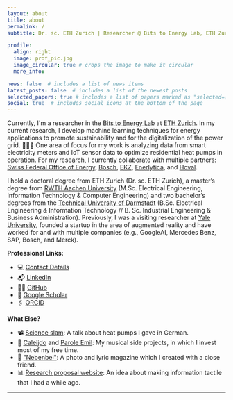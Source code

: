 ```yaml
---
layout: about
title: about
permalink: /
subtitle: Dr. sc. ETH Zurich | Researcher @ Bits to Energy Lab, ETH Zurich

profile:
  align: right
  image: prof_pic.jpg
  image_circular: true # crops the image to make it circular
  more_info: 

news: false  # includes a list of news items
latest_posts: false  # includes a list of the newest posts
selected_papers: true # includes a list of papers marked as "selected={true}"
social: true  # includes social icons at the bottom of the page
---
```



Currently, I'm a researcher in the [Bits to Energy Lab](https://www.bitstoenergy.com) at [ETH Zurich](https://www.im.ethz.ch). In my current research, I develop machine learning techniques for energy applications to promote sustainability and for the digitalization of the power grid. 🔋🔌💡 One area of focus for my work is analyzing data from smart electricity meters and IoT sensor data to optimize residential heat pumps in operation. For my research, I currently collaborate with multiple partners: [Swiss Federal Office of Energy](https://www.bfe.admin.ch/bfe/de/home.html), [Bosch](https://www.bosch-homecomfort.com/ch/de/wohngebaeude/home/), [EKZ](https://www.ekz.ch/de/privatkunden.html), [Enerlytica](https://www.enerlytica.com/), and [Hoval](https://www.hoval.ch/).

I hold a doctoral degree from ETH Zurich (Dr. sc. ETH Zurich), a master’s degree from [RWTH Aachen University](https://www.rwth-aachen.de/cms/~a/root/?lidx=1) (M.Sc. Electrical Engineering, Information Technology & Computer Engineering) and two bachelor’s degrees from the [Technical University of Darmstadt](https://www.tu-darmstadt.de/index.en.jsp) (B.Sc. Electrical Engineering & Information Technology // B. Sc. Industrial Engineering & Business Administration). Previously, I was a visiting researcher at [Yale University](https://krishnaswamylab.org), founded a startup in the area of augmented reality and have worked for and with multiple companies (e.g., GoogleAI, Mercedes Benz, SAP, Bosch, and Merck). 

**Professional Links:**
- 💻 [Contact Details](https://im.ethz.ch/people/tbrudermuell.html)
- 📬 [LinkedIn](https://www.linkedin.com/in/tobias-brudermueller/)
- 👨‍💻 [GitHub](https://github.com/tbrumue)
- 📄 [Google Scholar](https://scholar.google.com/citations?user=rpGG9_UAAAAJ&hl)
- 🖇 [ORCID](https://orcid.org/0009-0007-7319-1142)

**What Else?**
- 📽️ [Science slam](https://youtu.be/JFSeshpIkeE?feature=shared): A talk about heat pumps I gave in German.
- 🎹 [Caleijdo](http://caleijdo.com/) and [Parole Emil](https://open.spotify.com/intl-de/artist/6EPS4pFwPP7drXKmSGtjQ9): My musical side projects, in which I invest most of my free time.
- 📰 ["Nebenbei"](http://jonathanbrunner.com/category/nebenbei-1/): A photo and lyric magazine which I created with a close friend.
- 📊 [Research proposal website](http://make-information-tactile.com): An idea about making information tactile that I had a while ago.

---
